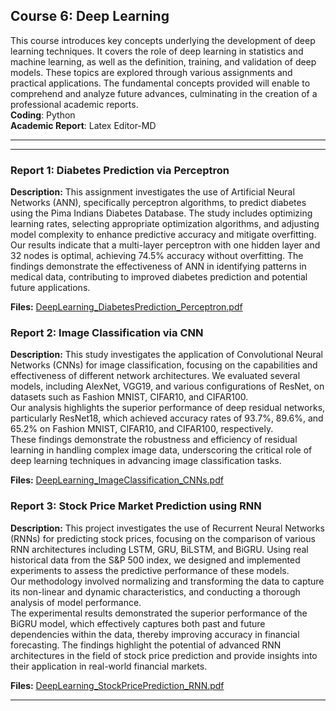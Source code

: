 ## Course 6: Deep Learning

This course introduces key concepts underlying the development of deep learning techniques. It covers the role of deep learning in statistics and machine learning, as well as the definition, training, and validation of deep models. These topics are explored through various assignments and practical applications. The fundamental concepts provided will enable to comprehend and analyze future advances, culminating in the creation of a professional academic reports.<br>
**Coding**: Python <br>
**Academic Report**: Latex Editor-MD

---
---

### Report 1: Diabetes Prediction via Perceptron

**Description:** This assignment investigates the use of Artificial Neural Networks (ANN), specifically perceptron algorithms, to predict diabetes using the Pima Indians Diabetes Database. The study includes optimizing learning rates, selecting appropriate optimization algorithms, and adjusting model complexity to enhance predictive accuracy and mitigate overfitting. <br>Our results indicate that a multi-layer perceptron with one hidden layer and 32 nodes is optimal, achieving 74.5% accuracy without overfitting. The findings demonstrate the effectiveness of ANN in identifying patterns in medical data, contributing to improved diabetes prediction and potential future applications.

**Files:** [DeepLearning_DiabetesPrediction_Perceptron.pdf](DeepLearning_DiabetesPrediction_Perceptron.pdf)

### Report 2: Image Classification via CNN

**Description:** This study investigates the application of Convolutional Neural Networks (CNNs) for image classification, focusing on the capabilities and effectiveness of different network architectures. We evaluated several models, including AlexNet, VGG19, and various configurations of ResNet, on datasets such as Fashion MNIST, CIFAR10, and CIFAR100. <br>Our analysis highlights the superior performance of deep residual networks, particularly ResNet18, which achieved accuracy rates of 93.7%, 89.6%, and 65.2% on Fashion MNIST, CIFAR10, and CIFAR100, respectively. <br>These findings demonstrate the robustness and efficiency of residual learning in handling complex image data, underscoring the critical role of deep learning techniques in advancing image classification tasks.

**Files:** [DeepLearning_ImageClassification_CNNs.pdf](DeepLearning_ImageClassification_CNNs.pdf)

### Report 3: Stock Price Market Prediction using RNN

**Description:** This project investigates the use of Recurrent Neural Networks (RNNs) for predicting stock prices, focusing on the comparison of various RNN architectures including LSTM, GRU, BiLSTM, and BiGRU. Using real historical data from the S&P 500 index, we designed and implemented experiments to assess the predictive performance of these models. <br>Our methodology involved normalizing and transforming the data to capture its non-linear and dynamic characteristics, and conducting a thorough analysis of model performance. <br>The experimental results demonstrated the superior performance of the BiGRU model, which effectively captures both past and future dependencies within the data, thereby improving accuracy in financial forecasting. The findings highlight the potential of advanced RNN architectures in the field of stock price prediction and provide insights into their application in real-world financial markets.

**Files:** [DeepLearning_StockPricePrediction_RNN.pdf](DeepLearning_StockPricePrediction_RNN.pdf)

---